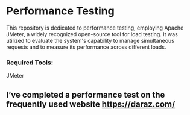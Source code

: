# Performance Testing
This repository is dedicated to performance testing, employing Apache JMeter, a widely recognized open-source tool for load testing. It was utilized to evaluate the system's capability to manage simultaneous requests and to measure its performance across different loads.
### Required Tools:
JMeter

## I’ve completed a performance test on the frequently used website  https://daraz.com/ 
